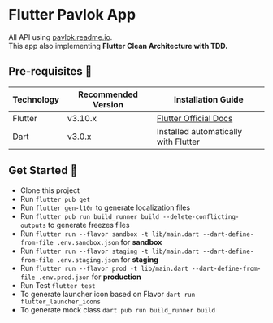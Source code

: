<br>

# Flutter Pavlok App

All API using [pavlok.readme.io](https://pavlok.readme.io).
<br>This app also implementing **Flutter Clean Architecture with TDD.**

## Pre-requisites 📐

| Technology | Recommended Version | Installation Guide                                                    |
|------------|---------------------|-----------------------------------------------------------------------|
| Flutter    | v3.10.x             | [Flutter Official Docs](https://flutter.dev/docs/get-started/install) |
| Dart       | v3.0.x              | Installed automatically with Flutter                                  |

## Get Started 🚀

- Clone this project
- Run `flutter pub get`
- Run `flutter gen-l10n` to generate localization files
- Run `flutter pub run build_runner build --delete-conflicting-outputs` to generate freezes files
- Run `flutter run --flavor sandbox -t lib/main.dart --dart-define-from-file .env.sandbox.json` for **sandbox**
- Run `flutter run --flavor staging -t lib/main.dart --dart-define-from-file .env.staging.json` for **staging**
- Run `flutter run --flavor prod -t lib/main.dart --dart-define-from-file .env.prod.json` for **production**
- Run Test `flutter test`
- To generate launcher icon based on Flavor `dart run flutter_launcher_icons`
- To generate mock class `dart pub run build_runner build`